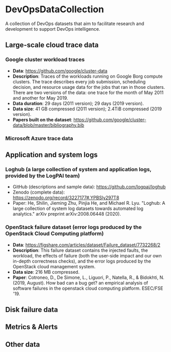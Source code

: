 # DevOpsDataCollection
A collection of DevOps datasets that aim to facilitate research and development to support DevOps intelligence.

## Large-scale cloud trace data
### Google cluster workload traces
- **Data**: https://github.com/google/cluster-data
- **Description**: Traces of the workloads running on Google Borg compute clusters. The trace describes every job submission, scheduling decision, and resource usage data for the jobs that ran in those clusters. There are two versions of the data:  one trace for the month of May 2011 and another for May 2019.
- **Data duration**: 29 days (2011 version); 29 days (2019 version).
- **Data size**: 41 GB compressed (2011 version); 2.4TiB compressed (2019 version).
- **Papers built on the dataset**: https://github.com/google/cluster-data/blob/master/bibliography.bib

### Microsoft Azure trace data

## Application and system logs

### Loghub (a large collection of system and application logs, provided by the LogPAI team)
- GitHub (descriptions and sample data): https://github.com/logpai/loghub
- Zenodo (complete data): https://zenodo.org/record/3227177#.YPBSly297T8
- Paper: He, Shilin, Jieming Zhu, Pinjia He, and Michael R. Lyu. "Loghub: A large collection of system log datasets towards automated log analytics." arXiv preprint arXiv:2008.06448 (2020).

### OpenStack failure dataset (error logs produced by the OpenStack Cloud Computing platform)
- **Data**: https://figshare.com/articles/dataset/Failure_dataset/7732268/2
- **Description**: This failure dataset contains the injected faults, the workload, the effects of failure (both the user-side impact and our own in-depth correctness checks), and the error logs produced by the OpenStack cloud management system.
- **Data size**: 216 MB compressed.
- **Paper**: Cotroneo, D., De Simone, L., Liguori, P., Natella, R., & Bidokhti, N. (2019, August). How bad can a bug get? an empirical analysis of software failures in the openstack cloud computing platform. ESEC/FSE '19.

## Disk failure data

## Metrics & Alerts

## Other data
